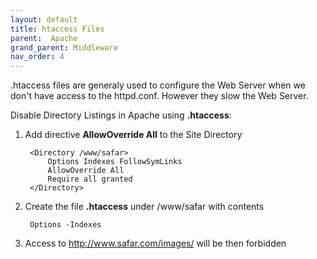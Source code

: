 ```yaml
---
layout: default
title: htaccess Files
parent:  Apache
grand_parent: Middleware
nav_order: 4
---
```



.htaccess files are generaly used to configure the Web Server when we don't have access to the httpd.conf. However they slow the Web Server.

Disable Directory Listings in Apache using **.htaccess**:

1. Add directive **AllowOverride All** to the Site Directory 

		<Directory /www/safar>
			Options Indexes FollowSymLinks
			AllowOverride All
			Require all granted
		</Directory>

2. Create the file **.htaccess** under /www/safar with contents

		Options -Indexes

3. Access to http://www.safar.com/images/ will be then forbidden

